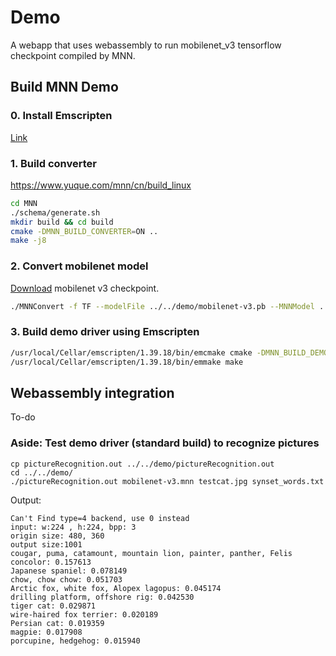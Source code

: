 # Demo

A webapp that uses webassembly to run mobilenet_v3 tensorflow checkpoint compiled by MNN.

## Build MNN Demo

### 0. Install Emscripten

[Link](https://emscripten.org/docs/getting_started/downloads.html)

### 1. Build converter

https://www.yuque.com/mnn/cn/build_linux

```bash
cd MNN
./schema/generate.sh
mkdir build && cd build 
cmake -DMNN_BUILD_CONVERTER=ON .. 
make -j8
```

### 2. Convert mobilenet model

[Download](https://github.com/tensorflow/models/blob/master/research/slim/nets/mobilenet/README.md) mobilenet v3 checkpoint.

```bash 
./MNNConvert -f TF --modelFile ../../demo/mobilenet-v3.pb --MNNModel ../../demo/mobilenet-v3.mnn --bizCode biz
```

### 3. Build demo driver using Emscripten

```bash
/usr/local/Cellar/emscripten/1.39.18/bin/emcmake cmake -DMNN_BUILD_DEMO=ON ..
/usr/local/Cellar/emscripten/1.39.18/bin/emmake make
```


## Webassembly integration 

To-do

### Aside: Test demo driver (standard build) to recognize pictures

```
cp pictureRecognition.out ../../demo/pictureRecognition.out
cd ../../demo/
./pictureRecognition.out mobilenet-v3.mnn testcat.jpg synset_words.txt
```

Output: 
```
Can't Find type=4 backend, use 0 instead
input: w:224 , h:224, bpp: 3
origin size: 480, 360
output size:1001
cougar, puma, catamount, mountain lion, painter, panther, Felis concolor: 0.157613
Japanese spaniel: 0.078149
chow, chow chow: 0.051703
Arctic fox, white fox, Alopex lagopus: 0.045174
drilling platform, offshore rig: 0.042530
tiger cat: 0.029871
wire-haired fox terrier: 0.020189
Persian cat: 0.019359
magpie: 0.017908
porcupine, hedgehog: 0.015940
```

